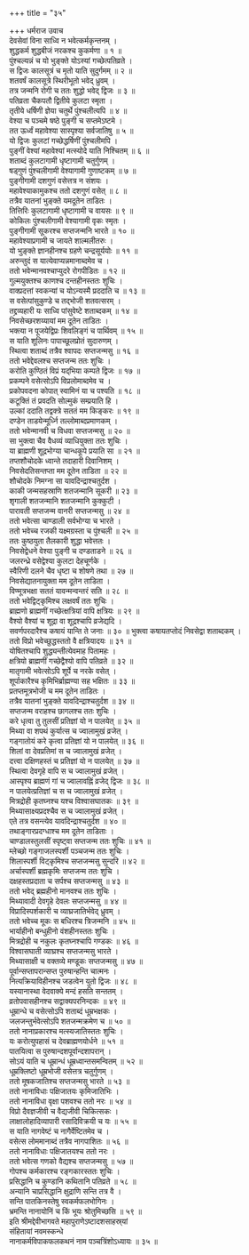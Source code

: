 +++
title = "३५"

+++
धर्मराज उवाच  
देवसेवां विना साध्वि न भवेत्कर्मकृन्तनम् ।  
शुद्धकर्म शुद्धबीजं नरकश्च कुकर्मणा ॥ १ ॥  
पुंश्चल्यन्नं च यो भुङ्क्ते योऽस्यां गच्छेत्पतिव्रते ।  
स द्विजः कालसूत्रं च मृतो याति सुदुर्गमम् ॥ २ ॥  
शतवर्षं कालसूत्रे स्थिरीभूतो भवेद्‌ ध्रुवम् ।  
तत्र जन्मनि रोगी च ततः शुद्धो भवेद्‌ द्विजः ॥ ३ ॥  
पतिव्रता चैकपतौ द्वितीये कुलटा स्मृता ।  
तृतीये धर्षिणी ज्ञेया चतुर्थे पुंश्चलीत्यपि ॥ ४ ॥  
वेश्या च पञ्चमे षष्ठे पुङ्‌गी च सप्तमेऽष्टमे ।  
तत ऊर्ध्वं महावेश्या सास्पृश्या सर्वजातिषु ॥ ५ ॥  
यो द्विजः कुलटां गच्छेद्धर्षिणीं पुंश्चलीमपि ।  
पुङ्‌गीं वेश्यां महावेश्यां मत्स्योदे याति निश्चितम् ॥ ६ ॥  
शताब्दं कुलटागामी धृष्टागामी चतुर्गुणम् ।  
षड्गुणं पुंश्चलीगामी वेश्यागामी गुणाष्टकम् ॥ ७ ॥  
पुङ्‌गीगामी दशगुणं वसेत्तत्र न संशयः ।  
महावेश्याकामुकश्च ततो दशगुणं वसेत् ॥ ८ ॥  
तत्रैव यातनां भुङ्‌क्ते यमदूतेन ताडितः ।  
तित्तिरिः कुलटागामी धृष्टागामी च वायसः ॥ ९ ॥  
कोकिलः पुंश्चलीगामी वेश्यागामी वृकः स्मृतः ।  
पुङ्‌गीगामी सूकरश्च सप्तजन्मनि भारते ॥ १० ॥  
महावेश्याप्रगामी च जायते शाल्मलीतरुः ।  
यो भुङ्‌क्ते ज्ञानहीनश्च ग्रहणे चन्द्रसूर्ययोः ॥ ११ ॥  
अरुन्तुदं स यात्येवाप्यन्नमानाब्दमेव च ।  
ततो भवेन्मानवश्चाप्युदरे रोगपीडितः ॥ १२ ॥  
गुल्मयुक्तश्च काणश्च दन्तहीनस्ततः शुचिः ।  
वाक्प्रदत्तां स्वकन्यां च योऽन्यस्मै प्रददाति च ॥ १३ ॥  
स वसेत्पांसुकुण्डे च तद्भोजी शतवत्सरम् ।  
तद्द्रव्यहारी यः साध्वि पांसुवेष्टे शताब्दकम् ॥ १४ ॥  
निवसेच्छरशय्यायां मम दूतेन ताडितः ।  
भक्त्या न पूजयेद्विप्रः शिवलिङ्‌गं च पार्थिवम् ॥ १५ ॥  
स याति शूलिनः पापाच्छूलप्रोतं सुदारुणम् ।  
स्थित्वा शताब्दं तत्रैव श्वापदः सप्तजन्मसु ॥ १६ ॥  
ततो भवेद्देवलश्च सप्तजन्म ततः शुचिः ।  
करोति कुण्ठितं विप्रं यद्‌भिया कम्पते द्विजः ॥ १७ ॥  
प्रकम्पने वसेत्सोऽपि विप्रलोमाब्दमेव च ।  
प्रकोपवदना कोपात् स्वामिनं या च पश्यति ॥ १८ ॥  
कटूक्तिं तं प्रवदति सोल्मुकं सम्प्रयाति हि ।  
उल्कां ददाति तद्वक्त्रे सततं मम किङ्‌करः ॥ १९ ॥  
दण्डेन ताडयेन्मूर्ध्नि तल्लोमाब्दप्रमाणकम् ।  
ततो भवेन्मानवी च विधवा सप्तजन्मसु ॥ २० ॥  
सा भुक्त्वा चैव वैधव्यं व्याधियुक्ता ततः शुचिः ।  
या ब्राह्मणी शूद्रभोग्या चान्धकूपे प्रयाति सा ॥ २१ ॥  
तप्तशौचोदके ध्वान्ते तदाहारी दिवानिशम् ।  
निवसेदतिसन्तप्ता मम दूतेन ताडिता ॥ २२ ॥  
शौचोदके निमग्ना सा यावदिन्द्राश्चतुर्दश ।  
काकी जन्मसहस्राणि शतजन्मानि सूकरी ॥ २३ ॥  
शृगाली शतजन्मानि शतजन्मानि कुक्कुटी ।  
पारावती सप्तजन्म वानरी सप्तजन्मसु ॥ २४ ॥  
ततो भवेत्सा चाण्डाली सर्वभोग्या च भारते ।  
ततो भवेच्च रजकी यक्ष्मग्रस्ता च पुंश्चली ॥ २५ ॥  
ततः कुष्ठयुता तैलकारी शुद्धा भवेत्ततः ।  
निवसेद्वेधने वेश्या पुङ्‌गी च दण्डताडने ॥ २६ ॥  
जलरन्ध्रे वसेद्वेश्या कुलटा देहचूर्णके ।  
स्वैरिणी दलने चैव धृष्टा च शोषणे तथा ॥ २७ ॥  
निवसेद्यातनायुक्ता मम दूतेन ताडिता ।  
विण्मूत्रभक्षा सततं यावन्मन्वन्तरं सति ॥ २८ ॥  
ततो भवेद्विट्कृमिश्च लक्षवर्षं ततः शुचिः ।  
ब्राह्मणो ब्राह्मणीं गच्छेत्क्षत्रियां वापि क्षत्रियः ॥ २९ ॥  
वैश्यो वैश्यां च शूद्रा वा शूद्रश्चापि व्रजेद्यदि ।  
सवर्णपरदारैश्च कषायं यान्ति ते जनाः ॥ ३० ॥
भुक्त्वा कषायतप्तोदं निवसेद्वा शताब्दकम् ।  
ततो विप्रो भवेच्छुद्धस्ततो वै क्षत्रियादयः ॥ ३१ ॥  
योषितश्चापि शुद्ध्यन्तीत्येवमाह पितामहः ।  
क्षत्रियो ब्राह्मणीं गच्छेद्वैश्यो वापि पतिव्रते ॥ ३२ ॥  
मातृगामी भवेत्सोऽपि शूर्पे च नरके वसेत् ।  
शूर्पाकारैश्च कृमिभिर्ब्राह्मण्या सह भक्षितः ॥ ३३ ॥  
प्रतप्तमूत्रभोजी च मम दूतेन ताडितः ।  
तत्रैव यातनां भुङ्क्ते यावदिन्द्राश्चतुर्दश ॥ ३४ ॥  
सप्तजन्म वराहश्च छागलश्च ततः शुचिः ।  
करे धृत्वा तु तुलसीं प्रतिज्ञां यो न पालयेत् ॥ ३५ ॥  
मिथ्या वा शपथं कुर्यात्स च ज्वालामुखं व्रजेत् ।  
गङ्‌गातोयं करे कृत्वा प्रतिज्ञां यो न पालयेत् ॥ ३६ ॥  
शिलां वा देवप्रतिमां स च ज्वालामुखं व्रजेत् ।  
दत्त्वा दक्षिणहस्तं च प्रतिज्ञां यो न पालयेत् ॥ ३७ ॥  
स्थित्वा देवगृहे वापि स च ज्वालामुखं व्रजेत् ।  
आस्पृश्य ब्राह्मणं गां च ज्वालावह्निं व्रजेद्‌ द्विजः ॥ ३८ ॥  
न पालयेत्प्रतिज्ञां च स च ज्वालामुखं व्रजेत् ।  
मित्रद्रोही कृतघ्नश्च यश्च विश्वासघातकः ॥ ३९ ॥  
मिथ्यासाक्ष्यप्रदश्चैव स च ज्वालामुखं व्रजेत् ।  
एते तत्र वसन्त्येव यावदिन्द्राश्चतुर्दश ॥ ४० ॥  
तथाङ्‌गारप्रदग्धाश्च मम दूतेन ताडिताः ।  
चाण्डालस्तुलसीं स्पृष्ट्वा सप्तजन्म ततः शुचिः ॥ ४१ ॥  
म्लेच्छो गङ्‌गाजलस्पर्शी पञ्चजन्म ततः शुचिः ।  
शिलास्पर्शी विट्कृमिश्च सप्तजन्मसु सुन्दरि ॥ ४२ ॥  
अर्चास्पर्शी ब्रह्मकृमिः सप्तजन्म ततः शुचि ।  
दक्षहस्तप्रदाता च सर्पश्च सप्तजन्मसु ॥ ४३ ॥  
ततो भवेद्‌ ब्रह्महीनो मानवश्च ततः शुचिः ।  
मिथ्यावादी देवगृहे देवलः सप्तजन्मसु ॥ ४४ ॥  
विप्रादिस्पर्शकारी च व्याघ्रजातिर्भवेद्‌ ध्रुवम् ।  
ततो भवेच्च मूकः स बधिरश्च त्रिजन्मनि ॥ ४५ ॥  
भार्याहीनो बन्धुहीनो वंशहीनस्ततः शुचिः ।  
मित्रद्रोही च नकुलः कृतघ्नश्चापि गण्डकः ॥ ४६ ॥  
विश्वासघाती व्याघ्रश्च सप्तजन्मसु भारते ।  
मिथ्यासाक्षी च वक्तव्ये मण्डूकः सप्तजन्मसु ॥ ४७ ॥  
पूर्वान्सप्तापरान्सप्त पुरुषान्हन्ति चात्मनः ।  
नित्यक्रियाविहीनश्च जडत्वेन युतो द्विजः ॥ ४८ ॥  
यस्यानास्था वेदवाक्ये मन्दं हसति सन्ततम् ।  
व्रतोपवासहीनश्च सद्वाक्यपरनिन्दकः ॥ ४९ ॥  
धूम्रान्धे च वसेत्सोऽपि शताब्दं धूम्रभक्षकः ।  
जलजन्तुर्भवेत्सोऽपि शतजन्मक्रमेण च ॥ ५० ॥  
ततो नानाप्रकारश्च मत्स्यजातिस्ततः शुचिः ।  
यः करोत्युपहासं च देवब्राह्मणयोर्धने ॥ ५१ ॥  
पातयित्वा स पुरुषान्दशपूर्वान्दशापरान् ।  
सोऽयं याति च धूम्रान्धं धूम्रध्वान्तसमन्वितम् ॥ ५२ ॥  
धूम्रक्लिष्टो धूम्रभोजी वसेत्तत्र चतुर्गुणम् ।  
ततो मूषकजातिश्च सप्तजन्मसु भारते ॥ ५३ ॥  
ततो नानाविधाः पक्षिजातयः कृमिजातिभिः ।  
ततो नानाविधा वृक्षा पशवश्च ततो नरः ॥ ५४ ॥  
विप्रो दैवज्ञजीवी च वैद्यजीवी चिकित्सकः ।  
लाक्षालोहादिव्यापारी रसादिविक्रयी च यः ॥ ५५ ॥  
स याति नागवेष्टं च नागैर्वेष्टितमेव च ।  
वसेत्स लोममानाब्दं तत्रैव नागपाशितः ॥ ५६ ॥  
ततो नानाविधाः पक्षिजातयश्च ततो नरः ।  
ततो भवेत्स गणको वैद्यश्च सप्तजन्मसु ॥ ५७ ॥  
गोपश्च कर्मकारश्च रङ्‌गकारस्ततः शुचिः ।  
प्रसिद्धानि च कुण्डानि कथितानि पतिव्रते ॥ ५८ ॥  
अन्यानि चाप्रसिद्धानि क्षुद्राणि सन्ति तत्र वै ।  
सन्ति पातकिनस्तेषु स्वकर्मफलभोगिनः ।  
भ्रमन्ति नानायोनिं च किं भूयः श्रोतुमिच्छसि ॥ ५९ ॥  
इति श्रीमद्देवीभागवते महापुराणेऽष्टादशसाहस्र्यां  
संहितायां नवमस्कन्धे  
नानाकर्मविपाकफलकथनं नाम पञ्चत्रिंशोऽध्यायः ॥ ३५ ॥
